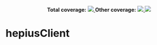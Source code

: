 <p align="center">
  <b>Total coverage:</b>
  <a href="" alt="lines">
    <img src="https://laguna-health-coverage.s3.amazonaws.com/hepiusClient/badge-lines.svg?branch=develop&kill_cache=1" />
  </a>
  <b>Other coverage:</b>
  <a href="" alt="functions">
    <img src="https://laguna-health-coverage.s3.amazonaws.com/hepiusClient/badge-functions.svg?branch=develop&kill_cache=1" />
  </a>
  <a href="" alt="statements">
    <img src="https://laguna-health-coverage.s3.amazonaws.com/hepiusClient/badge-statements.svg?branch=develop&kill_cache=1" />
  </a>
</p>

# hepiusClient

